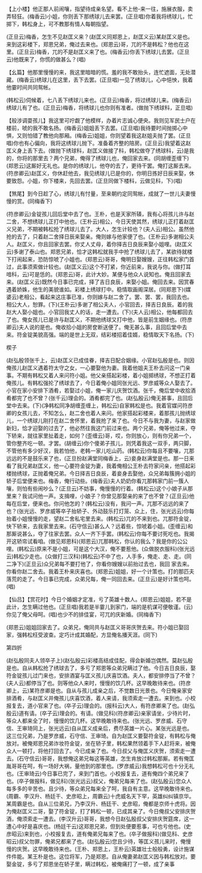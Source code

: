 <!-- { "loadSidebar": true } -->
【上小楼】他正那人前闹嚷，指望待成亲名望。看不上他-来一往，施展衣服，卖弄轻狂。(梅香云)小姐，你则丢下那绣球儿去来罢。(正旦唱)你着我将绣球儿，忙掷下，韩松身上，可不教那有情人每朝指望。

(正旦云)梅香，怎生不见赵匡义来？(赵匡义同郑恩上，赵匡义云)某赵匡义是也。来到这彩楼下，郑恩兄弟，俺过去来也。(郑恩云)哥，兀的不是韩松？他也在这里。(正旦云)梅香，兀的不是赵匡义来了也。(梅香云)你丢下绣球儿去罢。(正旦云)他既来了，你慌的做甚么？(唱)

【幺篇】他那里慢慢的来，我这里暗暗的慌。羞的我不敢抬头，连忙遮面，无处潜藏。(梅香云)绣球儿在这里，丢下去罢。(正旦唱)一见了绣球儿，心中悒怏，我着他霎时间共同鸳帐。

(韩松云)伺候着，七八丢下绣球儿来也。(正旦云)梅香，将过绣球儿来。(梅香云)绣球儿有了也。(正旦云)梅香，将绣球儿也你则有准者。(做抛下绣球科，正旦唱)

【般涉调耍孩儿】我这里可咛觑了他模样，办着片志诚心便央。我则见军民士户在楼前，唬的我不敢名扬。(梅香云)姐姐丢下去罢。(正旦唱)我待要时间抛掷心中惧，又则怕错了教他向那厢。(梅香云)姐姐，你则望着我这赵姐夫抛了罢。(正旦唱)你也有心偏向，我将这绣球儿抛下。准备着齐整的陪房。(正旦云)我望着这赵匡义身上丢下去。(做抛下绣球科，赵匡义做接了科，韩松做夺了绣球科，云)是我的，你将的那里去？两个兄弟，俺得了绣球儿也，俺回家去来。(同胡缠歪缠下)(郑恩云)这厮好无礼也。是你的绣球儿，他夺的去了，更待干罢。俺打这厮去来。(符彦卿云)赵匡义，你休赶他去，我见绣球儿已是你的，你明日拣好日辰来娶，休要致怨。小姐，你下楼来，先回去罢。(正旦同做下楼科，云做见科，下)(唱)

【煞尾】到今日趁了心，绣球儿有忖量，至来朝约定同鸳帐，成就了一世儿夫妻慢慢的赏。(同梅香下)

(符彦卿云)金锭孩儿回后堂中去了也。王朴，也是天家所辏，我有心将孩儿许与赵二舍，不想绣球儿正打中他也。(王朴云)相公，今日天使其然，绣球儿正打着赵匡义兄弟，不期被韩松抢了绣球儿去了。大人，怎生计较也？(夫人云)相公。虽然他抢的去了，只着赵二舍择日辰来娶亲。俺则嫁与他家便了也。(王朴云)多谢相公夫人。赵匡义，你且回家去罢。你丈人丈母，着你择吉日良辰来娶小姐哩。(赵匡义云)多谢了泰山也。郑恩兄弟，恰才这韩松就我手中抢了绣球儿去了，某欲待就楼下打闹起来，恐防惊唬了小姐也。(郑恩云)哥哥，俺明日娶嫂嫂，正往韩松家门首过，此事须索做计较也。(赵匡义云)这个不打紧，你近前来，我说与你。(做打耳喑科，云)可是恁的。(郑恩云)哥，此计大妙。某便与他众人说知也。俺且回家去来。(赵匡义云)既然今日事已完成，择了吉日良辰，来娶小姐。俺回去来。因赏春遇着娇姝，他生的美貌谁如。彩楼上绣球打中。稳情取画阁深居。(同郑恩下)(媒婆云)老相公，看起来这庄事已准，你则嫁与赵二舍了。罢、罢、罢，我回去也。相公大人，恕罪。(下)(王朴云)多谢了相公夫人，小官回去，择吉日良辰。着的我赵大人娶小姐也。小官回我丈人的话，走一遭去。(下)(夫人云)相公，他每都回去了也。俺女孩儿已是许与赵匡义，不期他绣球又打中他，皆是前生姻缘也。(符彦卿云)夫人说的是也。俺收拾小姐的房奁断送便了。俺无甚么事，且回后堂中去来。符金锭美貌高强。端的是世上无双，结彩楼招着佳婿，稳情取天下名扬。(下)

楔子

(赵弘殷领张千上，云)赵匡义已成佳眷，择吉日配合姻缘。小官赵弘殷是也。则因俺孩儿赵匡义遇着符太守之女，一心要娶他为妻。我着他姐夫王朴去问这一门亲事。不期有韩松又着人来问符小姐。他父亲搭起彩楼，着小姐掷绣球，不想正打着俺孩儿。有韩松强抡了绣球去了，今日着俺小姐同张光远、罗彦威等众人娶去了。小官在家小安排下酒肴，若娶过小姐，俺一家儿庆贺饮酒。张千，俺后堂中收拾酒肴都完了也不曾？(张千云)理会的。酒肴都完了也。(赵弘殷云)俺无甚事，且回后堂中去来。(下)(净韩松同净胡缠歪缠上，韩松云)自家韩松是也。我着官媒问符彦卿的女孩儿去，不知怎么，赵二舍也着人来问。他家搭起彩楼来，着那孩儿抛绣球儿，一个绣球儿刚打在赵二舍怀里，着我抢了来了也。今日不与我为妻，与赵家做新妇，恰才迎娶的过去了，他必然往我这门前过来也。两个兄弟，俺等他过来，夺下轿来，就往家里扯着走，如何？(歪缠云)哥，哎，你则放心，则有你兄弟一个，管你整齐吃一顿。才罢。(胡缠云)你个傻弟子孩儿，则凭着我这一双手，两只脚，不管他有多少好汉，我若怕他，老韩一家儿吃山药。(韩松云)你每且不要嚷，兀那远远的不是鼓乐来了也，(正旦扮赵满堂同梅香上，云)妾身赵满堂是也。那一日来看了我兄弟赵匡义，他一心要符金锭为妻，我着俺相公王朴去符家问亲，他搭起彩楼抛绣球，正抛着俺兄弟。今日择吉日良辰，着妾身去娶他，众兄弟每簇拥小姐的轿子后堂便来也。梅香，俺行动些。(梅香云)夫人奶奶你看兀那韩家门前一簇人嚷，则怕有些闹吵么？(正旦云)不妨事，俺慢慢的行着。(韩松云)这个小娘子从那里来？我试问他一声。支揖哩，小娘子？你曾见那娶亲的来了也不曾？(正旦云)他每在后堂，便来也。你问他怎的？(韩松云)没有，我问一声。兀那不远远的来了也？(张光远、罗彦威等卒子抬轿子、外动鼓乐打灯笼、众上，住，张光远云)你每抬着小姐慢慢的走，望赵二舍私宅里去来。(韩松云)兀的不来到也。兀那符金锭，快下轿来，去我家里去来。(石守信云)甚么人？远着些，惊唬着小姐。(歪缠云)和那厮说甚么，夺了往家去罢。众人一齐下手罢。(韩松云)你每不要讨死吃也。我揭开这轿帘试看咱。(做见郑恩科)(郑恩云)兀那韩松，你认的我么？我是你的公公哩。(韩松云)原来不是小姐，可是这个大汉，俺不要惹他。(众做脱衣服科)(张光远云)韩松少走也。(众做打三汉科)(韩松云)不中了也，人手多，俺走、走、走。(同二净下)(正旦云)众兄弟每不要打他了，你看你嫂嫂以前抬过去也，我回
家去来。你看你赵二舍去。我着王朴来庆喜也。(郑恩云)姐姐，好一个计策也。打的那匹夫落荒的走了。今日事已完成，众弟兄每，俺一同回去来。(正旦云)是好计策也呵。(唱)

【仙吕】【赏花时】今日个婚姻才定准，亏了英雄十数人。(郑恩云)姐姐，若不是此计，怎生瞒过他也。(正旦唱)我若是半霎儿到家门，端的是机谋可便敬谨。(云)你见了俺父母呵。(唱)也少不的排佳宴，可兀的庆新婚。(同梅香下)

(郑恩云)姐姐回家去了。众弟兄，俺同共与赵匡义哥哥庆贺去来。符小姐已娶回家，强韩松枉受波查。定巧计成其婚配，方显俺名播天涯。(同下)

第四折

(赵弘殷同夫人领卒子上)(赵弘殷云)彩楼高结成佳配，得会新婚岂偶然。莫赵弘殷是也。自从韩松抢了绣球去了，多亏了郑恩等众弟兄瞒过了他。今日吉日良辰，娶符金锭孩儿过门来也，安排酒宴与匡义孩儿庆喜饮酒。夫人，都安排停当了不曾？(夫人云)都停当了也。则等他众人来时，慢慢的饮几杯。这早晚敢待来也。(符彦卿上，云)某符彦卿是也。自从与孩儿成亲之后，不觉数日光景也。今日俺亲家安排酒肴，与赵匡义并俺孩儿庆喜饮酒，着人来请，我须索走一遭去。来到也。小校报复去，道小官来了也。(卒子云)理会的。(报科云)大人，有符彦卿来了也。(赵弘殷云)道有请。(卒子云)理会的。有请。(做见科)(符彦卿云)亲家请坐，少待片时，等众人都来全了时，慢慢的饮几杯。这早晚敢待来也。(张光远、罗彦威、石守信、王审琦同上，张光远云)自从匡义成亲后，费尽英雄一片心。某张光远是也。这三位兄弟，乃是罗彦威，石守信、王审琦。自为赵匡义要娶符金锭，有韩松与俺放对。被俺郑恩兄弟诈妆符金锭，坐在轿子里，韩松果然领着手下人赶将来，被俺众人一顿打，将他打回去了。今已成亲了也。今日叔父与俺匡义庆贺，须索走一遭去。(石守信云)哥哥，我想俺这弟兄每这等英雄，怎生肯放过韩松那厮。若有俺匡胤哥哥在呵，有一场好大祸，量他到的那里也。(罗彦威云)我想韩松可也十分无礼也。(王审琦云)今日事已完了，来到门首也。小校报复去，道有俺四个弟兄来了也。(卒子做报科，做见科)(张光远云)叔父，俺弟兄每来了也。(赵弘殷云)您众人每多多的辛苦也。且少待，等众弟兄每来全了呵，我自有主意。这早晚敢待来也。(周霸、李汉升、杨廷干、史彦昭上，周霸云)十虎威名天下罕，英雄纠纠镇京华。某周霸是也。自从三位弟兄，乃李汉升、杨廷干、史彦昭，俺都是京师十虎将。因为俺赵匡义二哥，娶了符金锭，打了韩松一顿，已成其亲了。今日俺叔父安排庆贺酒，俺须索走一遭去。(李汉升云)哥哥，我想今日赵弘殷叔父安排庆贺筵席，这一遭心中好是喜庆也。(杨廷干云)这郑恩兄弟，但到处便要惹事，可也亏他也。(史彦昭云)来到也，小校报复去，道有俺弟兄每来了也。(卒子做报科)(做见科、史彦昭云)叔父勿罪，俺弟兄都来了也。(赵弘殷云)您且少待，等匡义孩儿来时，俺慢慢的庆贺。这早晚敢待来也。(王朴、郑恩上，王朴云)英雄壮士般般勇，设计施谋件件能。某王朴是也。这位将军，乃是郑恩。自从俺妻弟赵匡义因与韩松放对。要娶金锭，多亏了郑恩坐在轿子里，瞒过韩松，被俺痛打了一顿，成了亲事
